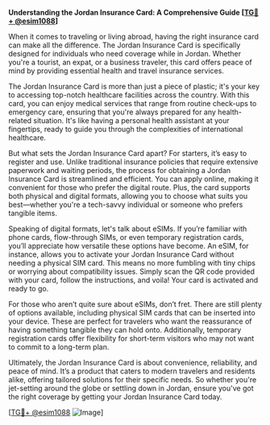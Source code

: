 **Understanding the Jordan Insurance Card: A Comprehensive Guide [[TG💪+ @esim1088](https://t.me/s/esim1088)]**

When it comes to traveling or living abroad, having the right insurance card can make all the difference. The Jordan Insurance Card is specifically designed for individuals who need coverage while in Jordan. Whether you're a tourist, an expat, or a business traveler, this card offers peace of mind by providing essential health and travel insurance services.

The Jordan Insurance Card is more than just a piece of plastic; it's your key to accessing top-notch healthcare facilities across the country. With this card, you can enjoy medical services that range from routine check-ups to emergency care, ensuring that you're always prepared for any health-related situation. It's like having a personal health assistant at your fingertips, ready to guide you through the complexities of international healthcare.

But what sets the Jordan Insurance Card apart? For starters, it’s easy to register and use. Unlike traditional insurance policies that require extensive paperwork and waiting periods, the process for obtaining a Jordan Insurance Card is streamlined and efficient. You can apply online, making it convenient for those who prefer the digital route. Plus, the card supports both physical and digital formats, allowing you to choose what suits you best—whether you're a tech-savvy individual or someone who prefers tangible items.

Speaking of digital formats, let's talk about eSIMs. If you’re familiar with phone cards, flow-through SIMs, or even temporary registration cards, you’ll appreciate how versatile these options have become. An eSIM, for instance, allows you to activate your Jordan Insurance Card without needing a physical SIM card. This means no more fumbling with tiny chips or worrying about compatibility issues. Simply scan the QR code provided with your card, follow the instructions, and voila! Your card is activated and ready to go.

For those who aren’t quite sure about eSIMs, don’t fret. There are still plenty of options available, including physical SIM cards that can be inserted into your device. These are perfect for travelers who want the reassurance of having something tangible they can hold onto. Additionally, temporary registration cards offer flexibility for short-term visitors who may not want to commit to a long-term plan.

Ultimately, the Jordan Insurance Card is about convenience, reliability, and peace of mind. It’s a product that caters to modern travelers and residents alike, offering tailored solutions for their specific needs. So whether you're jet-setting around the globe or settling down in Jordan, ensure you've got the right coverage by getting your Jordan Insurance Card today.

[[TG💪+ @esim1088](https://t.me/s/esim1088) ![Image](https://i.postimg.cc/Y0z9fWf4/image.png)]
